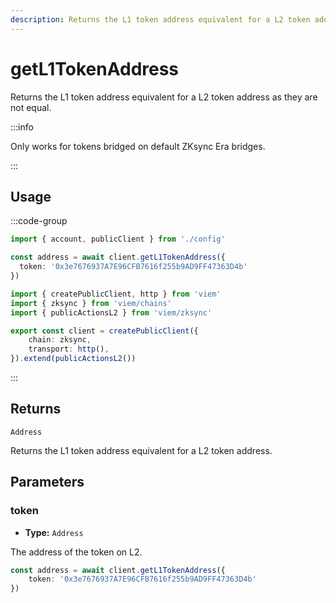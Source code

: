 ```yaml
---
description: Returns the L1 token address equivalent for a L2 token address as they are not equal.
---
```


# getL1TokenAddress

Returns the L1 token address equivalent for a L2 token address as they are not equal.

:::info

Only works for tokens bridged on default ZKsync Era bridges.

:::

## Usage

:::code-group

```ts [example.ts]
import { account, publicClient } from './config'

const address = await client.getL1TokenAddress({
  token: '0x3e7676937A7E96CFB7616f255b9AD9FF47363D4b'
})
```

```ts [config.ts]
import { createPublicClient, http } from 'viem'
import { zksync } from 'viem/chains'
import { publicActionsL2 } from 'viem/zksync'

export const client = createPublicClient({
    chain: zksync,
    transport: http(),
}).extend(publicActionsL2())
```

:::

## Returns

`Address`

Returns the L1 token address equivalent for a L2 token address.

## Parameters

### token

- **Type:** `Address`

The address of the token on L2.

```ts
const address = await client.getL1TokenAddress({
    token: '0x3e7676937A7E96CFB7616f255b9AD9FF47363D4b'
})
```
